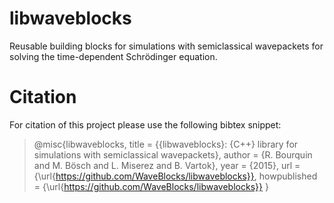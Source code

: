 libwaveblocks
=============

Reusable building blocks for simulations with semiclassical wavepackets for solving the time-dependent Schrödinger equation.

Citation
========

For citation of this project please use the following bibtex snippet:

>  @misc{libwaveblocks,
>      title = {{libwaveblocks}: {C++} library for simulations with semiclassical wavepackets},
>      author = {R. Bourquin and M. Bösch and L. Miserez and B. Vartok},
>      year = {2015},
>      url = {\url{https://github.com/WaveBlocks/libwaveblocks}},
>      howpublished = {\url{https://github.com/WaveBlocks/libwaveblocks}}
>  }
